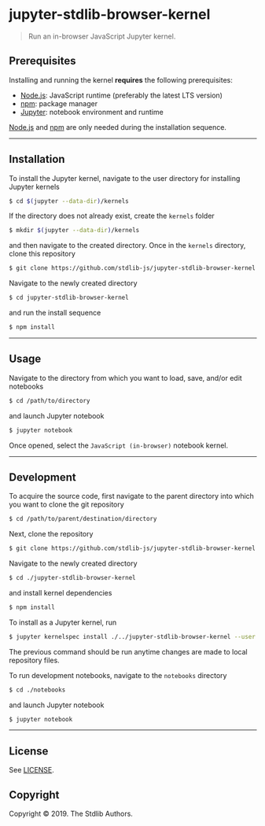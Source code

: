 <!--

@license Apache-2.0

Copyright (c) 2019 The Stdlib Authors.

Licensed under the Apache License, Version 2.0 (the "License");
you may not use this file except in compliance with the License.
You may obtain a copy of the License at

   http://www.apache.org/licenses/LICENSE-2.0

Unless required by applicable law or agreed to in writing, software
distributed under the License is distributed on an "AS IS" BASIS,
WITHOUT WARRANTIES OR CONDITIONS OF ANY KIND, either express or implied.
See the License for the specific language governing permissions and
limitations under the License.

-->

# jupyter-stdlib-browser-kernel

> Run an in-browser JavaScript Jupyter kernel.

<!-- Section to include introductory text. Make sure to keep an empty line after the intro `section` element and another before the `/section` close. -->

<section class="intro">

## Prerequisites

Installing and running the kernel **requires** the following prerequisites:

-   [Node.js][node-js]: JavaScript runtime (preferably the latest LTS version)
-   [npm][npm]: package manager
-   [Jupyter][jupyter]: notebook environment and runtime

[Node.js][node-js] and [npm][npm] are only needed during the installation sequence.

* * *

## Installation

To install the Jupyter kernel, navigate to the user directory for installing Jupyter kernels

```bash
$ cd $(jupyter --data-dir)/kernels
```

If the directory does not already exist, create the `kernels` folder

```bash
$ mkdir $(jupyter --data-dir)/kernels
```

and then navigate to the created directory. Once in the `kernels` directory, clone this repository

```bash
$ git clone https://github.com/stdlib-js/jupyter-stdlib-browser-kernel.git
```

Navigate to the newly created directory

```bash
$ cd jupyter-stdlib-browser-kernel
```

and run the install sequence

```bash
$ npm install
```

* * *

## Usage

Navigate to the directory from which you want to load, save, and/or edit notebooks

```bash
$ cd /path/to/directory
```

and launch Jupyter notebook

```bash
$ jupyter notebook
```

Once opened, select the `JavaScript (in-browser)` notebook kernel.

* * *

## Development

To acquire the source code, first navigate to the parent directory into which you want to clone the git repository

```bash
$ cd /path/to/parent/destination/directory
```

Next, clone the repository

```bash
$ git clone https://github.com/stdlib-js/jupyter-stdlib-browser-kernel.git
```

Navigate to the newly created directory

```bash
$ cd ./jupyter-stdlib-browser-kernel
```

and install kernel dependencies

```bash
$ npm install
```

To install as a Jupyter kernel, run

```bash
$ jupyter kernelspec install ./../jupyter-stdlib-browser-kernel --user
```

The previous command should be run anytime changes are made to local repository files.

To run development notebooks, navigate to the `notebooks` directory

```bash
$ cd ./notebooks
```

and launch Jupyter notebook

```bash
$ jupyter notebook
```

* * *

## License

See [LICENSE][license].

## Copyright

Copyright © 2019. The Stdlib Authors.

</section>

<!-- /.intro -->

<!-- Section for all links. Make sure to keep an empty line after the `section` element and another before the `/section` close. -->

<section class="links">

[license]: https://raw.githubusercontent.com/stdlib-js/jupyter-stdlib-browser-kernel/master/LICENSE

[node-js]: https://nodejs.org/en/

[npm]: https://www.npmjs.com/

[jupyter]: https://jupyter.org/install

</section>

<!-- /.links -->
